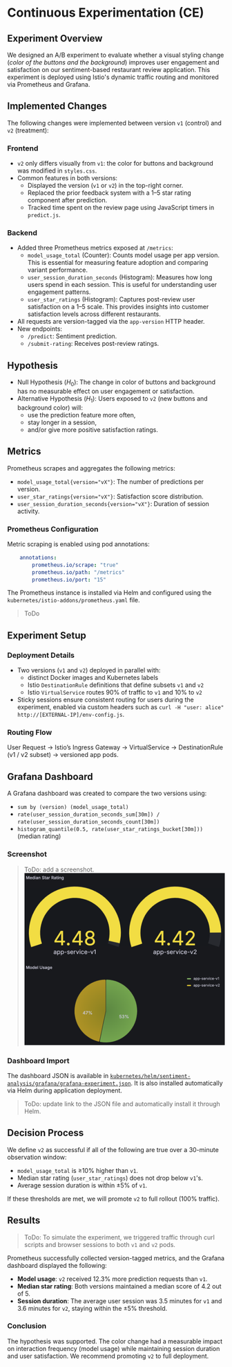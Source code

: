 # Continuous Experimentation (CE)

## Experiment Overview 
We designed an A/B experiment to evaluate whether a visual styling change (*color of the buttons and the background*) improves user engagement and satisfaction on our sentiment-based restaurant review application. This experiment is deployed using Istio's dynamic traffic routing and monitored via Prometheus and Grafana. 

## Implemented Changes 

The following changes were implemented between version `v1` (control) and `v2` (treatment):

### Frontend 
- `v2` only differs visually from `v1`: the color for buttons and background was modified in `styles.css`. 
- Common features in both versions:
  - Displayed the version (`v1` or `v2`) in the top-right corner. 
  - Replaced the prior feedback system with a 1–5 star rating component after prediction. 
  - Tracked time spent on the review page using JavaScript timers in `predict.js`. 

### Backend 
- Added three Prometheus metrics exposed at `/metrics`: 
  - `model_usage_total` (Counter): Counts model usage per app version. This is essential for measuring feature adoption and comparing variant performance. 
  - `user_session_duration_seconds` (Histogram): Measures how long users spend in each session. This is useful for understanding user engagement patterns. 
  - `user_star_ratings` (Histogram): Captures post-review user satisfaction on a 1–5 scale. This provides insights into customer satisfaction levels across different restaurants. 
- All requests are version-tagged via the `app-version` HTTP header. 
- New endpoints:
  - `/predict`: Sentiment prediction. 
  - `/submit-rating`: Receives post-review ratings. 

## Hypothesis 
- Null Hypothesis ($H_0$): The change in color of buttons and background has no measurable effect on user engagement or satisfaction. 
- Alternative Hypothesis ($H_1$): Users exposed to `v2` (new buttons and background color) will: 
  - use the prediction feature more often, 
  - stay longer in a session, 
  - and/or give more positive satisfaction ratings. 

## Metrics 
Prometheus scrapes and aggregates the following metrics: 
  - `model_usage_total{version="vX"}`: The number of predictions per version. 
  - `user_star_ratings{version="vX"}`: Satisfaction score distribution. 
  - `user_session_duration_seconds{version="vX"}`: Duration of session activity. 

### Prometheus Configuration 
Metric scraping is enabled using pod annotations:
```yaml
    annotations:
        prometheus.io/scrape: "true"
        prometheus.io/path: "/metrics"
        prometheus.io/port: "15"
```

The Prometheus instance is installed via Helm and configured using the `kubernetes/istio-addons/prometheus.yaml` file. 

> ToDo 

## Experiment Setup 

### Deployment Details 
- Two versions (`v1` and `v2`) deployed in parallel with: 
  - distinct Docker images and Kubernetes labels 
  - Istio `DestinationRule` definitions that define subsets `v1` and `v2` 
  - Istio `VirtualService` routes 90% of traffic to `v1` and 10% to `v2` 
- Sticky sessions ensure consistent routing for users during the experiment, enabled via custom headers such as `curl -H "user: alice" http://[EXTERNAL-IP]/env-config.js`. 

### Routing Flow 
User Request -> Istio’s Ingress Gateway -> VirtualService -> DestinationRule (v1 / v2 subset) -> versioned app pods.

## Grafana Dashboard  
A Grafana dashboard was created to compare the two versions using: 
  - `sum by (version) (model_usage_total)`
  - `rate(user_session_duration_seconds_sum[30m]) / rate(user_session_duration_seconds_count[30m])`
  - `histogram_quantile(0.5, rate(user_star_ratings_bucket[30m]))` (median rating)

### Screenshot 

> ToDo: add a screenshot. 
![Dashboard Screenshot](/pics/grafana-dashboard-ce.png)

### Dashboard Import 
The dashboard JSON is available in [`kubernetes/helm/sentiment-analysis/grafana/grafana-experiment.json`](?). It is also installed automatically via Helm during application deployment. 

> ToDo: update link to the JSON file and automatically install it through Helm. 

## Decision Process 
We define `v2` as successful if all of the following are true over a 30-minute observation window: 
  - `model_usage_total` is ≥10% higher than `v1`. 
  - Median star rating (`user_star_ratings`) does not drop below `v1`'s. 
  - Average session duration is within ±5% of `v1`. 

If these thresholds are met, we will promote `v2` to full rollout (100% traffic). 

## Results 

> ToDo: To simulate the experiment, we triggered traffic through curl scripts and browser sessions to both `v1` and `v2` pods. 

Prometheus successfully collected version-tagged metrics, and the Grafana dashboard displayed the following: 

- **Model usage**: `v2` received 12.3% more prediction requests than `v1`. 
- **Median star rating**: Both versions maintained a median score of 4.2 out of 5. 
- **Session duration**: The average user session was 3.5 minutes for `v1` and 3.6 minutes for `v2`, staying within the ±5% threshold. 

### Conclusion 
The hypothesis was supported. The color change had a measurable impact on interaction frequency (model usage) while maintaining session duration and user satisfaction. We recommend promoting `v2` to full deployment. 

